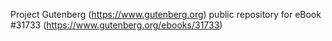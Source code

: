 Project Gutenberg (https://www.gutenberg.org) public repository for eBook #31733 (https://www.gutenberg.org/ebooks/31733)
